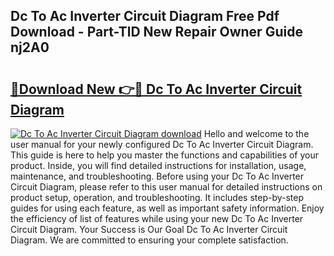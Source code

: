 ## Dc To Ac Inverter Circuit Diagram Free Pdf Download - Part-TlD New Repair Owner Guide nj2A0

# <h2><a href="http://dfiyam0.blite.top/?on=Dc+To+Ac+Inverter+Circuit+Diagram">🔗Download New 👉🔴 Dc To Ac Inverter Circuit Diagram</a></h2>

[![Dc To Ac Inverter Circuit Diagram download](https://i.imgur.com/lujVjoI.png)](http://dfiyam0.blite.top/?on=Dc+To+Ac+Inverter+Circuit+Diagram)
Hello and welcome to the user manual for your newly configured Dc To Ac Inverter Circuit Diagram. This guide is here to help you master the functions and capabilities of your product. Inside, you will find detailed instructions for installation, usage, maintenance, and troubleshooting. Before using your Dc To Ac Inverter Circuit Diagram, please refer to this user manual for detailed instructions on product setup, operation, and troubleshooting. It includes step-by-step guides for using each feature, as well as important safety information. Enjoy the efficiency of list of features while using your new Dc To Ac Inverter Circuit Diagram. Your Success is Our Goal Dc To Ac Inverter Circuit Diagram. We are committed to ensuring your complete satisfaction.
